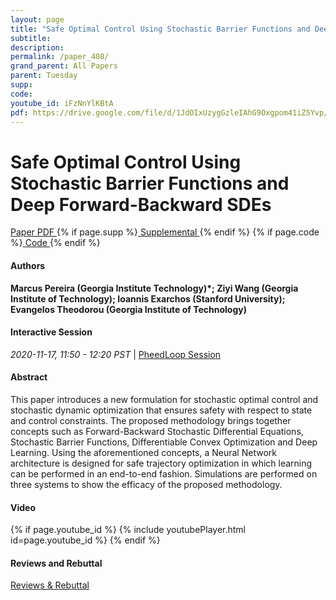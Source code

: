 ```yaml
---
layout: page
title: "Safe Optimal Control Using Stochastic Barrier Functions and Deep Forward-Backward SDEs"
subtitle: 
description:
permalink: /paper_408/
grand_parent: All Papers
parent: Tuesday
supp: 
code: 
youtube_id: iFzNnYlKBtA
pdf: https://drive.google.com/file/d/1JdOIxUzygGzleIAhG9Oxgpom41iZ5Yvp/view
---
```


# Safe Optimal Control Using Stochastic Barrier Functions and Deep Forward-Backward SDEs

<a href="https://drive.google.com/file/d/1JdOIxUzygGzleIAhG9Oxgpom41iZ5Yvp/view" target="_blank" rel="noopener noreferrer" class="btn btn-blue"><i class="fa fa-file-text-o" aria-hidden="true"></i> Paper PDF </a> {% if page.supp %}<a href="" target="_blank" rel="noopener noreferrer" class="btn btn-green"><i class="fa fa-file-text-o" aria-hidden="true"></i> Supplemental </a>{% endif %} {% if page.code %}<a href="" target="_blank" rel="noopener noreferrer" class="btn"><i class="fa fa-github" aria-hidden="true"></i> Code </a>{% endif %} 

#### Authors
**Marcus Pereira (Georgia Institute  Technology)*; Ziyi Wang (Georgia Institute of Technology); Ioannis Exarchos (Stanford University); Evangelos Theodorou (Georgia Institute of Technology)**

#### Interactive Session
<em>2020-11-17, 11:50 - 12:20 PST </em> | <a href="https://pheedloop.com/corl2020/virtual/?page=sessions&section=SESN1J8FOKTQIWLMB" target="_blank" rel="noopener noreferrer"> PheedLoop Session <i class="fa fa-external-link" aria-hidden="true"></i> </a> 

#### Abstract
This paper introduces a new formulation for stochastic optimal control and stochastic  dynamic  optimization that ensures safety with respect to state and control constraints.  The proposed  methodology brings together concepts such as  Forward-Backward Stochastic Differential Equations,  Stochastic  Barrier Functions, Differentiable Convex Optimization and Deep Learning.  Using the aforementioned concepts, a Neural Network architecture is designed for safe trajectory optimization in which learning can be performed in  an end-to-end fashion. Simulations are performed on three systems to show the efficacy of the proposed methodology. 

#### Video
{% if page.youtube_id %}
{% include youtubePlayer.html id=page.youtube_id %}
{% endif %}

#### Reviews and Rebuttal
<a href="https://drive.google.com/file/d/1oi9HgCWP9uEzVMEcyiRxnTlaX9aE2F6d/view" target="_blank" rel="noopener noreferrer" class="btn btn-purple"><i class="fa fa-pencil-square-o" aria-hidden="true"></i> Reviews & Rebuttal </a>

